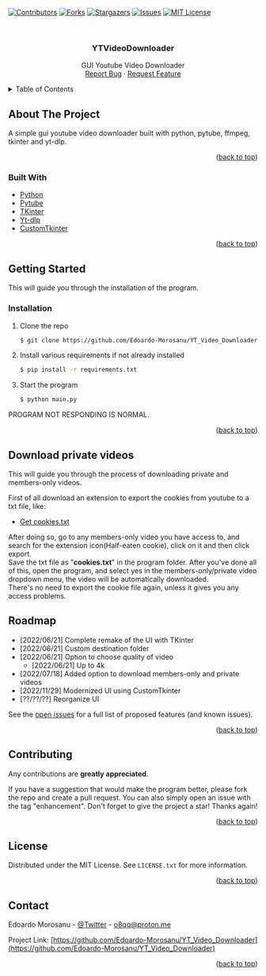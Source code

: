 <div id="top"></div>

[![Contributors][contributors-shield]][contributors-url]
[![Forks][forks-shield]][forks-url]
[![Stargazers][stars-shield]][stars-url]
[![Issues][issues-shield]][issues-url]
[![MIT License][license-shield]][license-url]



<!-- PROJECT LOGO -->
<br />
<div align="center">

<h3 align="center">YTVideoDownloader</h3>

  <p align="center">
    GUI Youtube Video Downloader
    <br>
    <a href="https://github.com/Edoardo-Morosanu/YT_Video_Downloader/issues">Report Bug</a>
    ·
    <a href="https://github.com/Edoardo-Morosanu/YT_Video_Downloader/issues">Request Feature</a>
  </p>
</div>



<!-- TABLE OF CONTENTS -->
<details>
  <summary>Table of Contents</summary>
  <ol>
    <li>
      <a href="#about-the-project">About The Project</a>
      <ul>
        <li><a href="#built-with">Built With</a></li>
      </ul>
    </li>
    <li>
      <a href="#getting-started">Getting Started</a>
      <ul>
        <li><a href="#prerequisites">Prerequisites</a></li>
        <li><a href="#installation">Installation</a></li>
      </ul>
    </li>
    <li><a href="#download-private-videos">Download private/members-only videos</li>
    <li><a href="#roadmap">Roadmap</a></li>
    <li><a href="#contributing">Contributing</a></li>
    <li><a href="#license">License</a></li>
    <li><a href="#contact">Contact</a></li>
  </ol>
</details>



<!-- ABOUT THE PROJECT -->
## About The Project

A simple gui youtube video downloader built with python, pytube, ffmpeg, tkinter and yt-dlp. 

<p align="right">(<a href="#top">back to top</a>)</p>



### Built With

* [Python](https://www.python.org/)
* [Pytube](https://pytube.io/)
* [TKinter](http://tkdocs.com/)
* [Yt-dlp](https://github.com/yt-dlp/yt-dlp)
* [CustomTkinter](https://github.com/TomSchimansky/CustomTkinter)

<p align="right">(<a href="#top">back to top</a>)</p>

## Getting Started
This will guide you through the installation of the program.

### Installation

1. Clone the repo
   ```sh
   $ git clone https://github.com/Edoardo-Morosanu/YT_Video_Downloader.git
   ```
2. Install various requirements if not already installed
   ```sh
   $ pip install -r requirements.txt
   ```
3. Start the program
    ```sh
    $ python main.py
   ```

<p>PROGRAM NOT RESPONDING IS NORMAL.</p>


<p align="right">(<a href="#top">back to top</a>)</p>

## Download private videos

This will guide you through the process of downloading private and members-only videos.

First of all download an extension to export the cookies from youtube to a txt file, like:
* [Get cookies.txt](https://chrome.google.com/webstore/detail/get-cookiestxt/bgaddhkoddajcdgocldbbfleckgcbcid?hl=en)

After doing so, go to any members-only video you have access to, and search for the extension icon(Half-eaten cookie), click on it and then click export.<br/>
Save the txt file as "**cookies.txt**" in the program folder. After you've done all of this, open the program, and select yes in the members-only/private video dropdown menu, the video will be automatically downloaded. <br/>
There's no need to export the cookie file again, unless it gives you any access problems.

<!-- ROADMAP -->
## Roadmap

- [2022/06/21] Complete remake of the UI with TKinter
- [2022/06/21] Custom destination folder
- [2022/06/21] Option to choose quality of video
  - [2022/06/21] Up to 4k
- [2022/07/18] Added option to download members-only and private videos
- [2022/11/29] Modernized UI using CustomTkinter
- [??/??/??] Reorganize UI

See the [open issues](https://github.com/Edoardo-Morosanu/YT_Video_Downloader/issues) for a full list of proposed features (and known issues).

<p align="right">(<a href="#top">back to top</a>)</p>



<!-- CONTRIBUTING -->
## Contributing

Any contributions are **greatly appreciated**.

If you have a suggestion that would make the program better, please fork the repo and create a pull request. You can also simply open an issue with the tag "enhancement".
Don't forget to give the project a star! Thanks again!

<p align="right">(<a href="#top">back to top</a>)</p>



<!-- LICENSE -->
## License

Distributed under the MIT License. See `LICENSE.txt` for more information.

<p align="right">(<a href="#top">back to top</a>)</p>



<!-- CONTACT -->
## Contact

Edoardo Morosanu - [@Twitter](https://twitter.com/EdoardoMorosanu) - o8qq@proton.me

Project Link: [https://github.com/Edoardo-Morosanu/YT_Video_Downloader](https://github.com/Edoardo-Morosanu/YT_Video_Downloader)

<p align="right">(<a href="#top">back to top</a>)</p>



<!-- MARKDOWN LINKS & IMAGES -->
<!-- https://www.markdownguide.org/basic-syntax/#reference-style-links -->
[contributors-shield]: https://img.shields.io/github/contributors/Edoardo-Morosanu/YT_Video_Downloader.svg?style=for-the-badge
[contributors-url]: https://github.com/Edoardo-Morosanu/YT_Video_Downloader/graphs/contributors
[forks-shield]: https://img.shields.io/github/forks/Edoardo-Morosanu/YT_Video_Downloader.svg?style=for-the-badge
[forks-url]: https://github.com/Edoardo-Morosanu/YT_Video_Downloader/network/members
[stars-shield]: https://img.shields.io/github/stars/Edoardo-Morosanu/YT_Video_Downloader.svg?style=for-the-badge
[stars-url]: https://github.com/Edoardo-Morosanu/YT_Video_Downloader/stargazers
[issues-shield]: https://img.shields.io/github/issues/Edoardo-Morosanu/YT_Video_Downloader.svg?style=for-the-badge
[issues-url]: https://github.com/Edoardo-Morosanu/YT_Video_Downloader/issues
[license-shield]: https://img.shields.io/github/license/Edoardo-Morosanu/YT_Video_Downloader.svg?style=for-the-badge
[license-url]: https://github.com/Edoardo-Morosanu/YT_Video_Downloader/blob/master/LICENSE.txt
